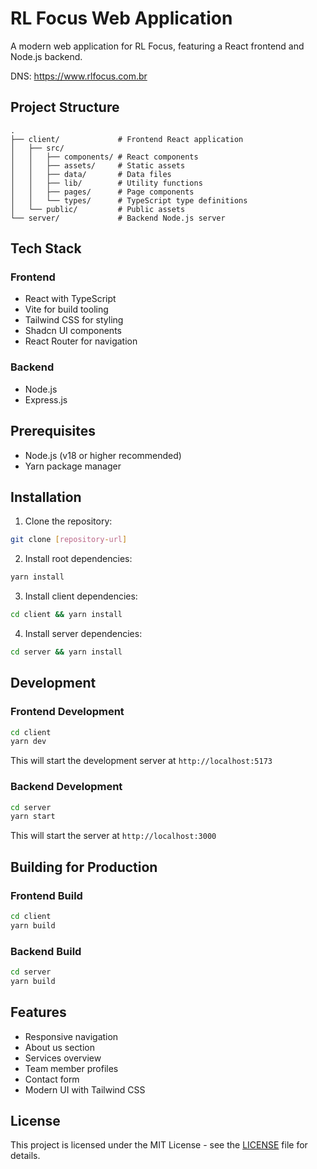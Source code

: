 # RL Focus Web Application

A modern web application for RL Focus, featuring a React frontend and Node.js backend.

DNS: https://www.rlfocus.com.br

## Project Structure

```
.
├── client/             # Frontend React application
│   ├── src/
│   │   ├── components/ # React components
│   │   ├── assets/     # Static assets
│   │   ├── data/       # Data files
│   │   ├── lib/        # Utility functions
│   │   ├── pages/      # Page components
│   │   └── types/      # TypeScript type definitions
│   └── public/         # Public assets
└── server/             # Backend Node.js server
```

## Tech Stack

### Frontend

- React with TypeScript
- Vite for build tooling
- Tailwind CSS for styling
- Shadcn UI components
- React Router for navigation

### Backend

- Node.js
- Express.js

## Prerequisites

- Node.js (v18 or higher recommended)
- Yarn package manager

## Installation

1. Clone the repository:

```bash
git clone [repository-url]
```

2. Install root dependencies:

```bash
yarn install
```

3. Install client dependencies:

```bash
cd client && yarn install
```

4. Install server dependencies:

```bash
cd server && yarn install
```

## Development

### Frontend Development

```bash
cd client
yarn dev
```

This will start the development server at `http://localhost:5173`

### Backend Development

```bash
cd server
yarn start
```

This will start the server at `http://localhost:3000`

## Building for Production

### Frontend Build

```bash
cd client
yarn build
```

### Backend Build

```bash
cd server
yarn build
```

## Features

- Responsive navigation
- About us section
- Services overview
- Team member profiles
- Contact form
- Modern UI with Tailwind CSS

## License

This project is licensed under the MIT License - see the [LICENSE](LICENSE) file for details.
